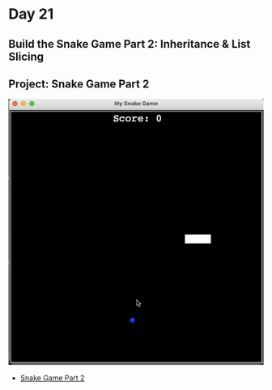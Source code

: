 # Day 21
## Build the Snake Game Part 2: Inheritance & List Slicing

## Project: Snake Game Part 2

![snakepp2.gif](snakepp2.gif)

- [Snake Game Part 2](https://raw.githubusercontent.com/elaguila626/100-Days-of-Python-AngelaYu/main/Day21/main.py)
